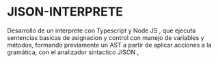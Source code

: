 # JISON-INTERPRETE
Desarrollo de un interprete con Typescript y Node JS , que ejecuta sentencias basicas de asignacion y control con manejo de variables y métodos, formando previamente un AST a partir de aplicar acciones a la gramática, con el analizador sintactico JISON , 
